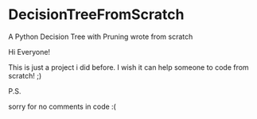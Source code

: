 # DecisionTreeFromScratch
A Python Decision Tree with Pruning wrote from scratch

Hi Everyone!

This is just a project i did before. I wish it can help someone to code from scratch! ;)

P.S.

sorry for no comments in code :(
